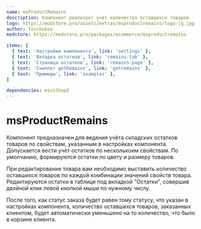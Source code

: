 ```yaml
---
name: msProductRemains
description: Компонент реализует учёт количества оставшихся товаров
logo: https://modstore.pro/assets/extras/msproductremains/logo-lg.jpg
author: feschukov
modstore: https://modstore.pro/packages/ecommerce/msproductremains

items: [
  { text: 'Настройки компонента', link: 'settings' },
  { text: 'Вкладка остатков', link: 'remains-tab' },
  { text: 'Страница остатков', link: 'remains-page' },
  { text: 'Сниппет getRemains', link: 'getremains' },
  { text: 'Примеры', link: 'examples' },
]

dependencies: miniShop2
---
```


# msProductRemains

Компонент предназначен для ведения учёта складских остатков товаров по свойствам, указанным в настройках компонента. Допускается вести учёт остатков по несколькоим свойствам. По умолчанию, формируются остатки по цвету и размеру товаров.

При редактирование товара вам необходимо выставить количество оставшихся товаров по каждой комбинации значений свойств товара. Редактируются остатки в таблице под вкладкой "Остатки", совершив двойной клик левой кнопкой мыши по нужному числу.

После того, как статус заказа будет равен тому статусу, что указан в настройках компонента, количество оставшихся товаров, заказанных клиентом, будет автоматически уменьшено на то количество, что было в корзине клиента.
